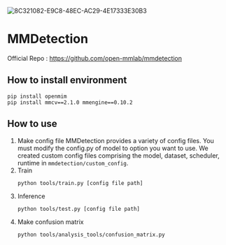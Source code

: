 ![8C321082-E9C8-48EC-AC29-4E17333E30B3](https://github.com/user-attachments/assets/aef28484-5d11-4e71-bf6c-ce08c988f588)
# MMDetection
Official Repo : https://github.com/open-mmlab/mmdetection
## How to install environment
```
pip install openmim
pip install mmcv==2.1.0 mmengine==0.10.2
```
## How to use
1. Make config file
    MMDetection provides a variety of config files. You must modify the config.py of model to option you want to use. We created custom config files comprising the model, dataset, scheduler, runtime in `mmdetection/custom_config`.
2. Train
    ```
    python tools/train.py [config file path]
    ``` 
3. Inference
    ```
    python tools/test.py [config file path]
    ```
4. Make confusion matrix
    ```
    python tools/analysis_tools/confusion_matrix.py
    ```
